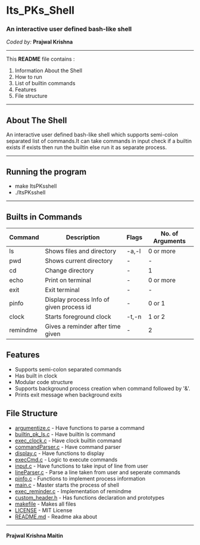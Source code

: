 # Its_PKs_Shell

### An interactive user defined bash-like shell


*Coded by:*
**Prajwal Krishna**

_______________

This **README** file contains :
 1. Information About the Shell
 2. How to run
 3. List of builtin commands
 4. Features
 5. File structure

----------


## About The Shell
An interactive user defined bash-like shell which supports semi-colon separated list of commands.It can take commands in input check if a builtin exists if exists then run the builtin else run it as separate process.

----------

## Running the program

- make ItsPKsshell
- ./ItsPKsshell

-----------
## Builts in Commands

Command | Description | Flags | No. of Arguments
---- | ---- | ---- | ----
ls | Shows files and directory |-a,-l |0 or more
pwd| Shows current directory | - | -
cd| Change directory | - | 1
echo| Print on terminal |-| 0 or more
exit|Exit terminal|-|-
pinfo|Display process Info of given process id|-|0 or 1
clock|Starts foreground clock|-t,-n|1 or 2
remindme|Gives a reminder after time given|-|2

## Features
* Supports semi-colon separated commands
* Has built in clock
* Modular code structure  
* Supports background process creation when command followed by '&'.
* Prints exit message when background exits

## File Structure

 * [argumentize.c](./argumentize.c) - Have functions to parse a command
 * [builtin_pk_ls.c](./builtin_pk_ls.c) - Have builtin ls command
 * [exec_clock.c](./exec_clock.c) - Have clock builtin command
 * [commandParser.c](./commandParser.c) - Have command parser
 * [display.c](./display.c) - Have functions to display
 * [execCmd.c](./execCmd.c) - Logic to execute commands
 * [input.c](./input.c) - Have functions to take input of line from user
 * [lineParser.c](./lineParser.c) - Parse a line taken from user and seperate commands
 * [pinfo.c](./pinfo.c) - Functions to implement process information
 * [main.c](./main.c) - Master starts the process of shell
 * [exec_reminder.c](./exec_reminder.c) - Implementation of remindme
 * [custom_header.h](./custom_header.h) - Has functions declaration and prototypes
 * [makefile](./makefile) - Makes all files
 * [LICENSE](./LICENSE) - MIT License
 * [README.md](./README.md) - Readme aka about



_______________

#### Prajwal Krishna Maitin
